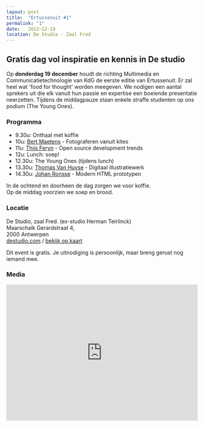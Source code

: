 ```yaml
---
layout: post
title:  "Ertussenuit #1"
permalink: "1"
date:   2013-12-19
location: De Studio - Zaal Fred
---
```


## Gratis dag vol inspiratie en kennis in De studio

Op **donderdag 19 december** houdt de richting Multimedia en Communicatietechnologie van KdG de eerste editie van Ertussenuit.
Er zal heel wat 'food for thought' worden meegeven.
We nodigen een aantal sprekers uit die elk vanuit hun passie en expertise een boeiende presentatie neerzetten.
Tijdens de middagpauze staan enkele straffe studenten op ons podium (The Young Ones).

### Programma
- 9.30u: Onthaal met koffie
- 10u: <a href="http://b-kites.blogspot.be/">Bert Maetens</a> - Fotograferen vanuit kites
- 11u: <a href="https://twitter.com/thijsferyn">Thijs Feryn</a> - Open source development trends
- 12u: Lunch: soep!
- 12.30u: The Young Ones (tijdens lunch)
- 13.30u: <a href="https://twitter.com/ThoV">Thomas Van Huyse</a> - Digitaal illustratiewerk
- 14.30u: <a href="https://twitter.com/johanronsse">Johan Ronsse</a> - Modern HTML prototypen

In de ochtend en doorheen de dag zorgen we voor koffie.<br>
Op de middag voorzien we soep en brood.

### Locatie
De Studio, zaal Fred. (ex-studio Herman Teirlinck)<br>
Maarschalk Gerardstraat 4,<br>
2000 Antwerpen<br>
<a href="http://destudio.com">destudio.com</a> / <a href="https://maps.google.be/maps?t=m&q=Maarschalk+Gerardstraat+4+antwerpen">bekijk op kaart</a>

Dit event is gratis. Je uitnodiging is persoonlijk, maar breng gerust nog iemand mee.

### Media
<div style='position: relative; padding-bottom: 71%; height: 0; overflow: hidden;'><iframe id='iframe' src='http://flickrit.com/slideshowholder.php?height=70&size=big&setId=72157639272409084&thumbnails=0&transition=0&layoutType=responsive&sort=0' scrolling='no' frameborder='0'style='width:100%; height:100%; position: absolute; top:0; left:0;' ></iframe></div>